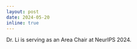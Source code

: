 ```yaml
---
layout: post
date: 2024-05-20 
inline: true
---
```

<!-- We are hosting [Pre-MICCAI Workshop@UBC](https://sites.google.com/view/pre-miccai-ubc/home). Please register and join us. -->
Dr. Li is serving as an Area Chair at NeurIPS 2024.